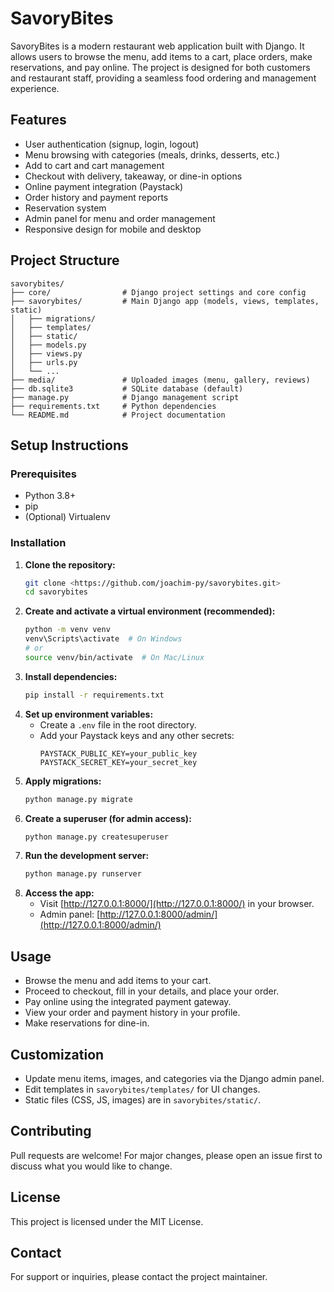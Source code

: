 # SavoryBites

SavoryBites is a modern restaurant web application built with Django. It allows users to browse the menu, add items to a cart, place orders, make reservations, and pay online. The project is designed for both customers and restaurant staff, providing a seamless food ordering and management experience.

## Features

- User authentication (signup, login, logout)
- Menu browsing with categories (meals, drinks, desserts, etc.)
- Add to cart and cart management
- Checkout with delivery, takeaway, or dine-in options
- Online payment integration (Paystack)
- Order history and payment reports
- Reservation system
- Admin panel for menu and order management
- Responsive design for mobile and desktop

## Project Structure

```
savorybites/
├── core/                # Django project settings and core config
├── savorybites/         # Main Django app (models, views, templates, static)
│   ├── migrations/
│   ├── templates/
│   ├── static/
│   ├── models.py
│   ├── views.py
│   ├── urls.py
│   └── ...
├── media/               # Uploaded images (menu, gallery, reviews)
├── db.sqlite3           # SQLite database (default)
├── manage.py            # Django management script
├── requirements.txt     # Python dependencies
└── README.md            # Project documentation
```

## Setup Instructions

### Prerequisites
- Python 3.8+
- pip
- (Optional) Virtualenv

### Installation
1. **Clone the repository:**
   ```sh
   git clone <https://github.com/joachim-py/savorybites.git>
   cd savorybites
   ```
2. **Create and activate a virtual environment (recommended):**
   ```sh
   python -m venv venv
   venv\Scripts\activate  # On Windows
   # or
   source venv/bin/activate  # On Mac/Linux
   ```
3. **Install dependencies:**
   ```sh
   pip install -r requirements.txt
   ```
4. **Set up environment variables:**
   - Create a `.env` file in the root directory.
   - Add your Paystack keys and any other secrets:
     ```env
     PAYSTACK_PUBLIC_KEY=your_public_key
     PAYSTACK_SECRET_KEY=your_secret_key
     ```
5. **Apply migrations:**
   ```sh
   python manage.py migrate
   ```
6. **Create a superuser (for admin access):**
   ```sh
   python manage.py createsuperuser
   ```
7. **Run the development server:**
   ```sh
   python manage.py runserver
   ```
8. **Access the app:**
   - Visit [http://127.0.0.1:8000/](http://127.0.0.1:8000/) in your browser.
   - Admin panel: [http://127.0.0.1:8000/admin/](http://127.0.0.1:8000/admin/)

## Usage
- Browse the menu and add items to your cart.
- Proceed to checkout, fill in your details, and place your order.
- Pay online using the integrated payment gateway.
- View your order and payment history in your profile.
- Make reservations for dine-in.

## Customization
- Update menu items, images, and categories via the Django admin panel.
- Edit templates in `savorybites/templates/` for UI changes.
- Static files (CSS, JS, images) are in `savorybites/static/`.

## Contributing
Pull requests are welcome! For major changes, please open an issue first to discuss what you would like to change.

## License
This project is licensed under the MIT License.

## Contact
For support or inquiries, please contact the project maintainer.
